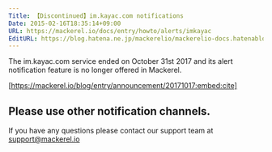 ```yaml
---
Title: 【Discontinued】im.kayac.com notifications
Date: 2015-02-16T18:35:14+09:00
URL: https://mackerel.io/docs/entry/howto/alerts/imkayac
EditURL: https://blog.hatena.ne.jp/mackerelio/mackerelio-docs.hatenablog.mackerel.io/atom/entry/8454420450083916298
---
```


The im.kayac.com service ended on October 31st 2017 and its alert notification feature is no longer offered in Mackerel.

[https://mackerel.io/blog/entry/announcement/20171017:embed:cite]

Please use other notification channels.
-

If you have any questions please contact our support team at support@mackerel.io
